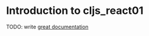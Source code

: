 # Introduction to cljs_react01

TODO: write [great documentation](http://jacobian.org/writing/what-to-write/)
